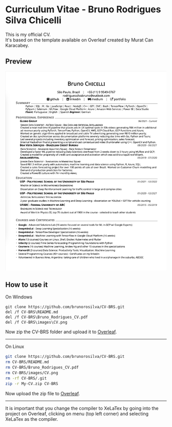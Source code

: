 # Curriculum Vitae - Bruno Rodrigues Silva Chicelli

This is my official CV. <br>
It's based on the template available on Overleaf created by Murat Can Karacabey.
## Preview 
<p align="center">
  <img src='images/CV.png'>
</p>

## How to use it

On Windows
```
git clone https://github.com/brunorosilva/CV-BRS.git
del /f CV-BRS\README.md
del /f CV-BRS\Bruno_Rodrigues_CV.pdf
del /f CV-BRS\images\CV.png
```

Now zip the CV-BRS folder and upload it to <a href='https://www.overleaf.com/'>Overleaf</a>.

---

On Linux
```bash
git clone https://github.com/brunorosilva/CV-BRS.git
rm CV-BRS/README.md
rm CV-BRS/Bruno_Rodrigues_CV.pdf
rm CV-BRS/images/CV.png
rm -rf CV-BRS/.git
zip -r My-CV.zip CV-BRS
```
Now upload the zip file to <a href='https://www.overleaf.com/'>Overleaf</a>.

---

It is important that you change the compiler to XeLaTex by going into the project on Overleaf, clicking on menu (top left corner) and selecting XeLaTex as the compiler. 
